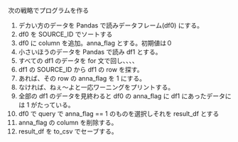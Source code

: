 次の戦略でプログラムを作る

1. デカい方のデータを Pandas で読みデータフレーム(df0) にする。
2. df0 を SOURCE_ID でソートする
3. df0 に column を追加。anna_flag とする。初期値は０
4. 小さいほうのデータを Pandas で読み df1 とする。
5. すべての df1 のデータを for 文で回し、、、、
6. df1 の SOURCE_ID から df1 の row を探す。
7. あれば、その row の anna_flag を 1 にする。
8. なければ、ねぇ〜よと一応ワーニングをプリントする。
9. 全部の df1 のデータを見終わると df0 の anna_flag に df1 にあったデータには 1 がたっている。
10. df0 で query で anna_flag == 1 のものを選択しそれを result_df とする
11. anna_flag の column を削除する。
12. result_df を to_csv でセーブする。
